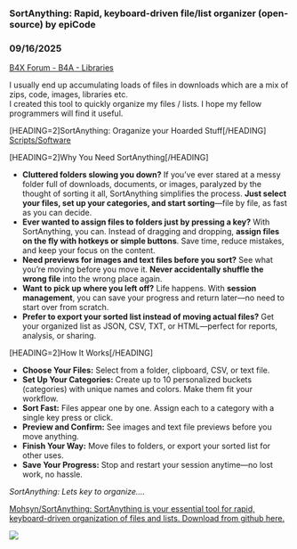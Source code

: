 ### SortAnything: Rapid, keyboard-driven file/list organizer (open-source) by epiCode
### 09/16/2025
[B4X Forum - B4A - Libraries](https://www.b4x.com/android/forum/threads/168667/)

I usually end up accumulating loads of files in downloads which are a mix of zips, code, images, libraries etc.  
I created this tool to quickly organize my files / lists. I hope my fellow programmers will find it useful.  
  
  
[HEADING=2]SortAnything: Oraganize your Hoarded Stuff[/HEADING]  
[Scripts/Software](https://www.reddit.com/r/DataHoarder/?f=flair_name%3A%22Scripts%2FSoftware%22)  
  
[HEADING=2]Why You Need SortAnything[/HEADING]  

- **Cluttered folders slowing you down?** If you’ve ever stared at a messy folder full of downloads, documents, or images, paralyzed by the thought of sorting it all, SortAnything simplifies the process. **Just select your files, set up your categories, and start sorting**—file by file, as fast as you can decide.
- **Ever wanted to assign files to folders just by pressing a key?** With SortAnything, you can. Instead of dragging and dropping, **assign files on the fly with hotkeys or simple buttons**. Save time, reduce mistakes, and keep your focus on the content.
- **Need previews for images and text files before you sort?** See what you’re moving before you move it. **Never accidentally shuffle the wrong file** into the wrong place again.
- **Want to pick up where you left off?** Life happens. With **session management**, you can save your progress and return later—no need to start over from scratch.
- **Prefer to export your sorted list instead of moving actual files?** Get your organized list as JSON, CSV, TXT, or HTML—perfect for reports, analysis, or sharing.

[HEADING=2]How It Works[/HEADING]  

- **Choose Your Files:** Select from a folder, clipboard, CSV, or text file.
- **Set Up Your Categories:** Create up to 10 personalized buckets (categories) with unique names and colors. Make them fit your workflow.
- **Sort Fast:** Files appear one by one. Assign each to a category with a single key press or click.
- **Preview and Confirm:** See images and text file previews before you move anything.
- **Finish Your Way:** Move files to folders, or export your sorted list for other uses.
- **Save Your Progress:** Stop and restart your session anytime—no lost work, no hassle.

*SortAnything: Lets key to organize….*  
  
[Mohsyn/SortAnything: SortAnything is your essential tool for rapid, keyboard-driven organization of files and lists. Download from github here.](https://github.com/Mohsyn/SortAnything)  
  
  
[![](https://preview.redd.it/sortanything-oraganize-your-hoarded-stuff-v0-p9zin17j1lpf1.png?width=1502&format=png&auto=webp&s=6c1fa010640dd7cd535250d589482a22e6764fea)](https://preview.redd.it/sortanything-oraganize-your-hoarded-stuff-v0-p9zin17j1lpf1.png?width=1502&format=png&auto=webp&s=6c1fa010640dd7cd535250d589482a22e6764fea)